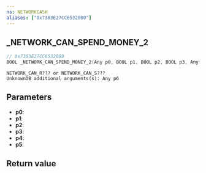 ```yaml
---
ns: NETWORKCASH
aliases: ["0x7303E27CC6532080"]
---
```

## _NETWORK_CAN_SPEND_MONEY_2

```c
// 0x7303E27CC6532080
BOOL _NETWORK_CAN_SPEND_MONEY_2(Any p0, BOOL p1, BOOL p2, BOOL p3, Any* p4, Any p5);
```

```
NETWORK_CAN_R??? or NETWORK_CAN_S???  
UnknownDB additional arguments(s): Any p6
```

## Parameters
* **p0**:
* **p1**:
* **p2**:
* **p3**:
* **p4**:
* **p5**:

## Return value
